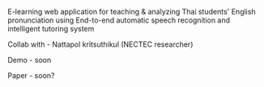 E-learning web application for teaching & analyzing Thai students' English pronunciation using End-to-end automatic speech recognition and intelligent tutoring system

Collab with - Nattapol kritsuthikul (NECTEC researcher)

Demo - soon

Paper - soon?





